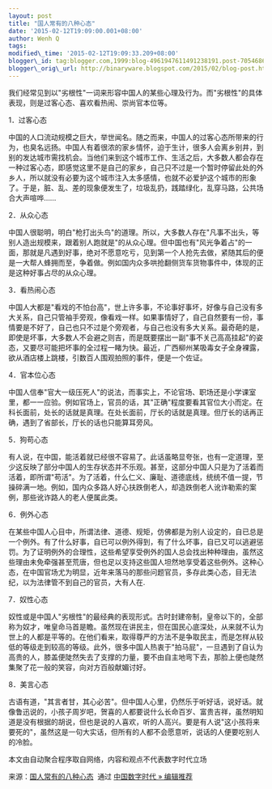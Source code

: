 ```yaml
--- 
layout: post 
title: "国人常有的八种心态" 
date: '2015-02-12T19:09:00.001+08:00' 
author: Wenh Q
tags:
modified\_time: '2015-02-12T19:09:33.209+08:00' 
blogger\_id: tag:blogger.com,1999:blog-4961947611491238191.post-7054686086532639156
blogger\_orig\_url: http://binaryware.blogspot.com/2015/02/blog-post.html
---
```

我们经常见到以‌‌"劣根性‌‌"一词来形容中国人的某些心理及行为。而‌‌"劣根性‌‌"的具体表现，则是过客心态、喜欢看热闹、崇尚官本位等。



1．过客心态



中国的人口流动规模之巨大，举世闻名。随之而来，中国人的过客心态所带来的行为，也臭名远扬。中国人有着很浓的家乡情怀，迫于生计，很多人会离乡别井，到别的发达城市需找机会。当他们来到这个城市工作、生活之后，大多数人都会存在一种过客心态，即感觉这里不是自己的家乡，自己只不过是一个暂时停留此处的外乡人，所以就没有必要为这个城市注入太多感情，也就不必爱护这个城市的形象了。于是，脏、乱、差的现象便发生了，垃圾乱扔，践踏绿化，乱穿马路，公共场合大声喧哗……



2．从众心态



中国人很聪明，明白‌‌"枪打出头鸟‌‌"的道理。所以，大多数人存在‌‌"凡事不出头，等别人造出规模来，跟着别人跑就是‌‌"的从众心理。但中国也有‌‌"风光争着占‌‌"的一面，那就是凡遇到好事，绝对不愿意吃亏，见到第一个人抢先去做，紧随其后的便是一大帮人蜂拥而至，争着做。例如国内众多哄抢翻侧货车货物事件中，体现的正是这种好事占尽的从众心理。



3．看热闹心态



中国人大都是‌‌"看戏的不怕台高‌‌"，世上许多事，不论事好事坏，好像与自己没有多大关系，自己只管袖手旁观，像看戏一样。如果事情好了，自己自然要有一份，事情要是不好了，自己也只不过是个旁观者，与自己也没有多大关系。最奇葩的是，即使是坏事，大多数人不会避之则吉，而是既要摆出一副‌‌"事不关己高高挂起‌‌"的姿态，又要尽可能把坏事的全过程一睹为快。最近，广西柳州某吸毒女子全身裸露，欲从酒店楼上跳楼，引数百人围观拍照的事件，便是一个佐证。



4．官本位心态



中国人信奉‌‌"官大一级压死人‌‌"的说法，而事实上，不论官场、职场还是小学课室里，都一一应验。例如官场上，官员的话，其‌‌"正确‌‌"程度要看其官位大小而定。在科长面前，处长的话就是真理。在处长面前，厅长的话就是真理。但厅长的话再正确，遇到了省部长，厅长的话也只能算耳旁风。



5．狗苟心态



有人说，在中国，能活着就已经很不容易了。此话虽略显夸张，也有一定道理，至少这反映了部分中国人的生存状态并不乐观。甚至，这部分中国人只是为了活着而活着，即所谓‌‌"苟活‌‌"。为了活着，什么仁义、廉耻、道德底线，统统不值一提，节操碎满一地。例如，国内众多路人好心扶跌倒老人，却造跌倒老人讹诈勒索的案例，那些讹诈路人的老人便属此类。



6．例外心态



在某些中国人心目中，所谓法律、道德、规矩，仿佛都是为别人设定的，自已总是一个例外。有了什么好事，自已可以例外得到，有了什么坏事，自已又可以逃避惩罚。为了证明例外的合理性，这些希望享受例外的国人总会找出种种理由，虽然这些理由未免牵强甚至荒唐，但也足以支持这些国人坦然地享受着这些例外。这种心态，在中国官场尤为明显，近年来落马的那些问题官员，多存此类心态，目无法纪，以为法律管不到自己的官员，大有人在.



7．奴性心态



奴性或是中国人‌‌"劣根性‌‌"的最经典的表现形式。古时封建帝制，皇帝以下的，全部称为奴才，唯皇命马首是瞻。虽然现在讲民主，但在国民心底深处，从来就不认为世上的人都是平等的。在他们看来，取得尊严的方法不是争取民主，而是怎样从较低的等级走到较高的等级。此外，很多中国人热衷于‌‌"拍马屁‌‌"，一旦遇到了自认为高贵的人，膝盖便陡然失去了支撑的力量，要不由自主地弯下去，那脸上便也陡然集聚了花一般的笑容，向对方百般献媚讨好。



8．美言心态



古语有道，‌‌"其言者甘，其心必苦‌‌"。但中国人心里，仍然乐于听好话，说好话。就像鲁迅说的，小孩子周岁吧，贺喜的人都要说什么长命百岁、富贵吉祥，虽然明知道是没有根据的胡说，但也是说的人喜欢，听的人高兴。要是有人说‌‌"这小孩将来要死的‌‌"，虽然这是一句大实话，但所有的人都不会愿意听，说话的人便要吃别人的冷脸。



本文由自动聚合程序取自网络，内容和观点不代表数字时代立场
<div>




</div>

<div>

来源：[国人常有的八种心态](http://feedproxy.google.com/~r/chinagfwblog/~3/Zt7Ffw-WEEs/)  通过 [中国数字时代
»
编辑推荐](http://pipes.yahoo.com/pipes/pipe.info?_id=4ebbe79f06d4342d785a0cab9913dc0c)

</div>
